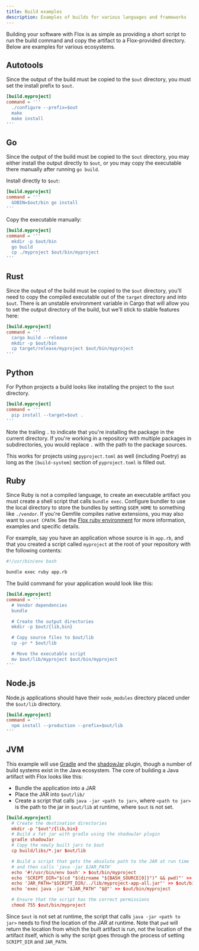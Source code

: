 ```yaml
---
title: Build examples
description: Examples of builds for various languages and frameworks
---
```


Building your software with Flox is as simple as providing a short script
to run the build command and copy the artifact to a Flox-provided directory.
Below are examples for various ecosystems.

## Autotools

Since the output of the build must be copied to the `$out` directory, you must set the install prefix to `$out`.

```toml
[build.myproject]
command = '''
  ./configure --prefix=$out
  make
  make install
'''
```

## Go

Since the output of the build must be copied to the `$out` directory, you may either install the output directly to `$out`, or you may copy the executable there manually after running `go build`.

Install directly to `$out`:

```toml
[build.myproject]
command = '''
  GOBIN=$out/bin go install
'''
```

Copy the executable manually:

```toml
[build.myproject]
command = '''
  mkdir -p $out/bin
  go build
  cp ./myproject $out/bin/myproject
'''
```

## Rust

Since the output of the build must be copied to the `$out` directory, you'll need to copy the compiled executable out of the `target` directory and into `$out`.
There is an unstable environment variable in Cargo that will allow you to set the output directory of the build, but we'll stick to stable features here:

```toml
[build.myproject]
command = '''
  cargo build --release
  mkdir -p $out/bin
  cp target/release/myproject $out/bin/myproject
'''
```

## Python

For Python projects a build looks like installing the project to the `$out`
directory.

```toml
[build.myproject]
command = '''
  pip install --target=$out .
'''
```

Note the trailing `.` to indicate that you're installing the package in the
current directory.
If you're working in a repository with multiple packages in subdirectories,
you would replace `.` with the path to the package sources.

This works for projects using `pyproject.toml` as well (including Poetry) as
long as the `[build-system]` section of `pyproject.toml` is filled out.

## Ruby

Since Ruby is not a compiled language, to create an executable artifact you must create a shell script that calls `bundle exec`. Configure bundler to use the local directory to store the bundles by setting `$GEM_HOME` to something like `./vendor`. If you're Gemfile compiles native extensions, you may also want to `unset CPATH`. See the [Flox ruby environment](https://hub.flox.dev/flox/ruby) for more information, examples and specific details.

For example, say you have an application whose source is in `app.rb`, and that you created a script called `myproject` at the root of your repository with the following contents:

```bash
#!/usr/bin/env bash

bundle exec ruby app.rb
```

The build command for your application would look like this:

```toml
[build.myproject]
command = '''
  # Vendor dependencies
  bundle

  # Create the output directories
  mkdir -p $out/{lib,bin}

  # Copy source files to $out/lib
  cp -pr * $out/lib

  # Move the executable script
  mv $out/lib/myproject $out/bin/myproject
'''
```

## Node.js

Node.js applications should have their `node_modules` directory placed under
the `$out/lib` directory.

```toml
[build.myproject]
command = '''
  npm install --production --prefix=$out/lib
'''
```

## JVM

This example will use [Gradle][gradle] and the [shadowJar][shadow] plugin, though a number of build systems exist in the Java ecosystem.
The core of building a Java artifact with Flox looks like this:

- Bundle the application into a JAR
- Place the JAR into `$out/lib/`
- Create a script that calls `java -jar <path to jar>`, where `<path to jar>` is the path to the jar in `$out/lib` at runtime, where `$out` is not set.

```toml
[build.myproject]
  # Create the destination directories
  mkdir -p "$out"/{lib,bin}
  # Build a fat jar with gradle using the shadowJar plugin
  gradle shadowJar
  # Copy the newly built jars to $out
  cp build/libs/*.jar $out/lib

  # Build a script that gets the absolute path to the JAR at run time
  # and then calls 'java -jar $JAR_PATH'
  echo '#!/usr/bin/env bash' > $out/bin/myproject
  echo 'SCRIPT_DIR="$(cd "$(dirname "${BASH_SOURCE[0]}")" && pwd)"' >> $out/bin/myproject
  echo 'JAR_PATH="$SCRIPT_DIR/../lib/myproject-app-all.jar"' >> $out/bin/myproject
  echo 'exec java -jar "$JAR_PATH" "$@"' >> $out/bin/myproject

  # Ensure that the script has the correct permissions
  chmod 755 $out/bin/myproject
```

Since `$out` is not set at runtime, the script that calls `java -jar <path to jar>` needs to find the location of the JAR at runtime.
Note that `pwd` will return the location from which the built artifact is run, not the location of the artifact itself, which is why the script goes through the process of setting `SCRIPT_DIR` and `JAR_PATH`.

[gradle]: https://gradle.org/
[shadow]: https://gradleup.com/shadow/

